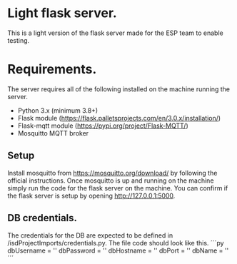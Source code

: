 # Light flask server.

This is a light version of the flask server made for the ESP team to enable testing.

# Requirements.

The server requires all of the following installed on the machine running the server.
- Python 3.x (minimum 3.8+)
- Flask module  (https://flask.palletsprojects.com/en/3.0.x/installation/)
- Flask-mqtt module  (https://pypi.org/project/Flask-MQTT/)
- Mosquitto MQTT broker

## Setup
Install mosquitto from https://mosquitto.org/download/ by following the official instructions. Once mosquitto is up and running on the machine simply run the code for the flask server on the machine. You can confirm if the flask server is setup by opening http://127.0.0.1:5000.

## DB credentials.
The credentials for the DB are expected to be defined in /isdProjectImports/credentials.py. The file code should look like this.
´´´py
dbUsername = ''
dbPassword = ''
dbHostname = ''
dbPort = ''
dbName = ''
´´´